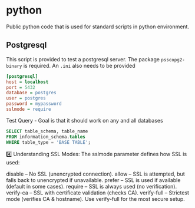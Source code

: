# python
Public python code that is used for standard scripts in python environment.

## Postgresql

This script is provided to test a postgresql server. The package
`psscopg2-binary` is required. An `.ini` also needs to be provided

```ini
[postgresql]
host = localhost
port = 5432
database = postgres
user = postgres
password = mypassword
sslmode = require
```

Test Query - Goal is that it should work on any and all databases

```sql
SELECT table_schema, table_name
FROM information_schema.tables
WHERE table_type = 'BASE TABLE';
```

4️⃣ Understanding SSL Modes:
The sslmode parameter defines how SSL is used:

disable – No SSL (unencrypted connection).
allow – SSL is attempted, but falls back to unencrypted if unavailable.
prefer – SSL is used if available (default in some cases).
require – SSL is always used (no verification).
verify-ca – SSL with certificate validation (checks CA).
verify-full – Strictest mode (verifies CA & hostname).
Use verify-full for the most secure setup.